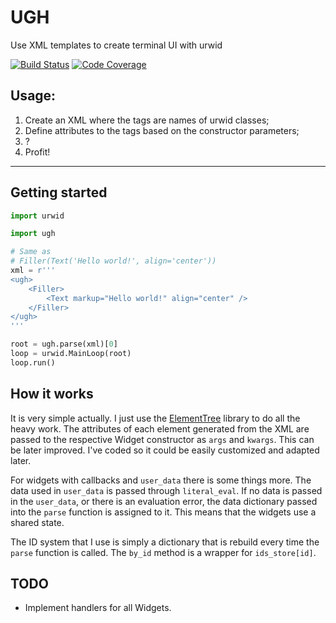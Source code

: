 # UGH
Use XML templates to create terminal UI with urwid

[![Build Status](https://travis-ci.org/meyer1994/ugh.svg?branch=master)](https://travis-ci.org/meyer1994/ugh)
[![Code Coverage](https://codecov.io/gh/meyer1994/ugh/branch/master/graph/badge.svg)](https://codecov.io/gh/meyer1994/ugh)


## Usage:
1. Create an XML where the tags are names of urwid classes;
2. Define attributes to the tags based on the constructor parameters;
3. ?
4. Profit!

---

## Getting started

```python
import urwid

import ugh

# Same as
# Filler(Text('Hello world!', align='center'))
xml = r'''
<ugh>
    <Filler>
        <Text markup="Hello world!" align="center" />
    </Filler>
</ugh>
'''

root = ugh.parse(xml)[0]
loop = urwid.MainLoop(root)
loop.run()
```

## How it works

It is very simple actually. I just use the [ElementTree](https://docs.python.org/3/library/xml.etree.elementtree.html?highlight=element%20tree) library to do all the heavy work. The attributes of each element generated from the XML are passed to the respective Widget constructor as `args` and `kwargs`. This can be later improved. I've coded so it could be easily customized and adapted later.

For widgets with callbacks and `user_data` there is some things more. The data used in `user_data` is passed through `literal_eval`. If no data is passed in the `user_data`, or there is an evaluation error, the data dictionary passed into the `parse` function is assigned to it. This means that the widgets use a shared state.

The ID system that I use is simply a dictionary that is rebuild every time the `parse` function is called. The `by_id` method is a wrapper for `ids_store[id]`.

## TODO

- Implement handlers for all Widgets.
